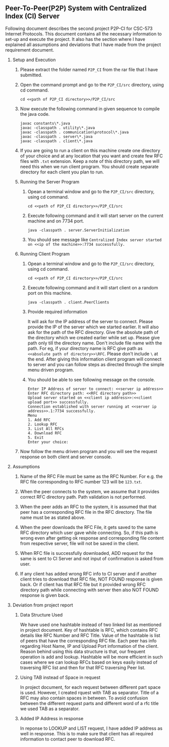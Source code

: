 Peer-To-Peer(P2P) System with Centralized Index (CI) Server
----------------------------------

Following document describes the second project P2P-CI for CSC-573 Internet Protocols. This document contains all the necessary information to set-up and execute the project. It also has the section where I have explained all assumptions and deviations that I have made from the project requirement document.

1. Setup and Execution

    1. Please extract the folder named `P2P_CI` from the rar file that I have submitted.

    2. Open the command prompt and go to the `P2P_CI/src` directory, using cd command.
        
		`cd <<path of P2P_CI directory>>/P2P_CI/src`
    
    3. Now execute the following command in given sequence to compile the java code.
        
        ```
        javac constants\*.java
        javac -classpath . utility\*.java
        javac -classpath . communication\protocol\*.java
        javac -classpath . server\*.java
        javac -classpath . client\*.java        
        ```
    
    4. If you are going to run a client on this machine create one directory of your choice and at any location that you want and create few RFC files with `.txt` extension. Keep a note of this directory path, we will need this when we run client program. You should create separate directory for each client you plan to run.

    5. Running the Server Program

        1. Opean a terminal window and go to the `P2P_CI/src` directory, using cd command.
            
			`cd <<path of P2P_CI directory>>/P2P_CI/src`

        2. Execute following command and it will start server on the current machine and on 7734 port.
            
			`java -classpath . server.ServerInitialization`

        3. You should see message like `Centralized Index server started on <<ip of the machine>>:7734 successfully.`

    6. Running Client Program

        1. Opean a terminal window and go to the `P2P_CI/src` directory, using cd command.
            
			`cd <<path of P2P_CI directory>>/P2P_CI/src`

        2. Execute following command and it will start client on a random port on this machine.
            
			`java -classpath . client.PeerClients`

        3. Provide required information
            
			It will ask for the IP address of the server to connect. Please provide the IP of the server which we started earlier. It will also ask for the path of the RFC directory. Give the absolute path of the directory which we created earlier while set up. Please give path only till the directory name. Don't include file name with the path. For eg, if your directory name is RFC give path as `<<absolute path of directory>>\RFC`. Please don't include `\` at the end. After giving this information client program will connect to server and you can follow steps as directed through the simple menu driven program.

        4. You should be able to see following message on the console.
            
			```
            Enter IP Address of server to connect: <<server ip address>>
            Enter RFC directory path: <<RFC directory path>>
            Upload server started on <<client ip address>>:<<client upload port>> successfully.
            Connection established with server running at <<server ip address>>.1:7734 successfully.
            Menu
            1. Add RFC
            2. Lookup RFC
            3. List All RFCs
            4. Download RFC
            5. Exit
            Enter your choice:
            ```
    
    7. Now follow the menu driven program and you will see the request response on both client and server console.

2. Assumptions

    1. Name of the RFC File must be same as the RFC Number. For e.g. the RFC file corresponding to RFC number 123 will be `123.txt`.

    2. When the peer connects to the system, we assume that it provides correct RFC directory path. Path validation is not performed.

    3. When the peer adds an RFC to the system, it is assumed that that peer has a corresponding RFC file in the RFC directory. The file name must be as stated above.

    4. When the peer downloads the RFC File, it gets saved to the same RFC directory which user gave while connecting. So, if this path is wrong even after getting ok response and corresponding file content from respective server, file will not be saved in the client.

    5. When RFC file is successfully downloaded, ADD request for the same is sent to CI Server and not input of confirmation is asked from user.

    6. If any client has added wrong RFC info to CI server and if another client tries to download that RFC file, NOT FOUND response is given back. Or if client has that RFC file but it provided wrong RFC directory path while connecting with server then also NOT FOUND response is given back.

3. Deviation from project report

    1. Data Structure Used

        We have used one hashtable instead of two linked list as mentioned in project document. Key of hashtable is RFC, which contains RFC details like RFC Number and RFC Title. Value of the hashtable is list of peers that have the corresponding RFC file. Each peer has info regarding Host Name, IP and Upload Port information of the client. Reason behind using this data structure is that, our frequent operation is add and lookup. Hashtable will be more efficient in such cases where we can lookup RFCs based on keys easily instead of traversing RFC list and then for that RFC traversing Peer list.

    2. Using TAB instead of Space in request

        In project document, for each request between different part space is used. However, I created rquest with TAB as separator. Title of a RFC may also contain spaces in between. To avoid confusion between the different request parts and different word of a rfc title we used TAB as a separator.

    3. Added IP Address in response

        In reponse to LOOKUP and LIST request, I have added IP address as well in response. This is to make sure that client has all required information to contact peer to download RFC.